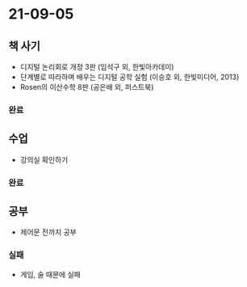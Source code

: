 # 21-09-05

## 책 사기
- 디지털 논리회로 개정 3판 (임석구 외, 한빛아카데미)
- 단계별로 따라하며 배우는 디지털 공학 실험 (이승호 외, 한빛미디어, 2013)
- Rosen의 이산수학 8판 (공은배 외, 퍼스트북)

### 완료

## 수업
- 강의실 확인하기

### 완료

## 공부
- 제어문 전까지 공부

### 실패
- 게임, 술 때문에 실패